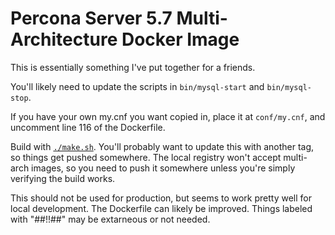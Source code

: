 # Percona Server 5.7 Multi-Architecture Docker Image

This is essentially something I've put together for a friends.

You'll likely need to update the scripts in `bin/mysql-start` and `bin/mysql-stop`.

If you have your own my.cnf you want copied in, place it at `conf/my.cnf`, and uncomment
line 116 of the Dockerfile.

Build with [`./make.sh`](make.sh). You'll probably want to update this with another tag,
so things get pushed somewhere. The local registry won't accept multi-arch images, so
you need to push it somewhere unless you're simply verifying the build works.

This should not be used for production, but seems to work pretty well for local
development. The Dockerfile can likely be improved. Things labeled with "##!!##" may
be extarneous or not needed.
